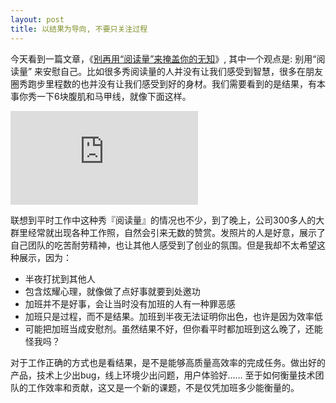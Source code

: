 ```yaml
---
layout: post
title: 以结果为导向, 不要只关注过程
---
```


今天看到一篇文章，《[别再用“阅读量”来掩盖你的无知](https://mp.weixin.qq.com/s?__biz=MzAwMDgyMTA3Mg==&mid=2650055224&idx=1&sn=7ced6376a0372eda9f04862c91ff72da&scene=1&srcid=05077t7I7SHXp60AYlFkO9KB&key=b28b03434249256be1f1fb15c9ebd06a269211bba6647721d46e6325b6c986e038096a3a3558207749f4d809eccaa2cd&ascene=0&uin=NDAwOTk0ODU%3D&devicetype=iMac+MacBookPro10%2C2+OSX+OSX+10.11+build(15A284)&version=11020201&pass_ticket=LQ0e9NWMyT8e31YeswLb1l7E7GydeMPvA7ykO0dgLkU%3D)》,
其中一个观点是: 别用“阅读量” 来安慰自己。比如很多秀阅读量的人并没有让我们感受到智慧，很多在朋友圈秀跑步里程数的也并没有让我们感受到好的身材。我们需要看到的是结果，有本事你秀一下6块腹肌和马甲线，就像下面这样。

![腹肌](http://yanxi-img.h5nodejs.com/yanxi.me/2016/05/1.jpg@0o_1l_1440w_90q.src)

联想到平时工作中这种秀『阅读量』的情况也不少，到了晚上，公司300多人的大群里经常就出现各种工作照，自然会引来无数的赞赏。发照片的人是好意，展示了自己团队的吃苦耐劳精神，也让其他人感受到了创业的氛围。但是我却不太希望这种展示，因为：

- 半夜打扰到其他人
- 包含炫耀心理，就像做了点好事就要到处邀功
- 加班并不是好事，会让当时没有加班的人有一种罪恶感
- 加班只是过程，而不是结果。加班到半夜无法证明你出色，也许是因为效率低
- 可能把加班当成安慰剂。虽然结果不好，但你看平时都加班到这么晚了，还能怪我吗？

对于工作正确的方式也是看结果，是不是能够高质量高效率的完成任务。做出好的产品，技术上少出bug，线上环境少出问题，用户体验好…… 至于如何衡量技术团队的工作效率和贡献，这又是一个新的课题，不是仅凭加班多少能衡量的。
